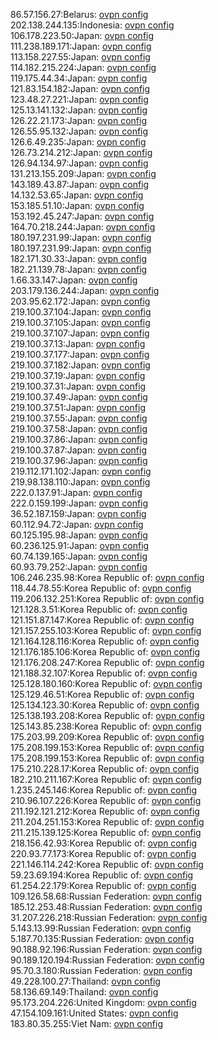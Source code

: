 86.57.156.27:Belarus: [ovpn config](vpn/86_57_156_27.ovpn)  
202.138.244.135:Indonesia: [ovpn config](vpn/202_138_244_135.ovpn)  
106.178.223.50:Japan: [ovpn config](vpn/106_178_223_50.ovpn)  
111.238.189.171:Japan: [ovpn config](vpn/111_238_189_171.ovpn)  
113.158.227.55:Japan: [ovpn config](vpn/113_158_227_55.ovpn)  
114.182.215.224:Japan: [ovpn config](vpn/114_182_215_224.ovpn)  
119.175.44.34:Japan: [ovpn config](vpn/119_175_44_34.ovpn)  
121.83.154.182:Japan: [ovpn config](vpn/121_83_154_182.ovpn)  
123.48.27.221:Japan: [ovpn config](vpn/123_48_27_221.ovpn)  
125.13.141.132:Japan: [ovpn config](vpn/125_13_141_132.ovpn)  
126.22.21.173:Japan: [ovpn config](vpn/126_22_21_173.ovpn)  
126.55.95.132:Japan: [ovpn config](vpn/126_55_95_132.ovpn)  
126.6.49.235:Japan: [ovpn config](vpn/126_6_49_235.ovpn)  
126.73.214.212:Japan: [ovpn config](vpn/126_73_214_212.ovpn)  
126.94.134.97:Japan: [ovpn config](vpn/126_94_134_97.ovpn)  
131.213.155.209:Japan: [ovpn config](vpn/131_213_155_209.ovpn)  
143.189.43.87:Japan: [ovpn config](vpn/143_189_43_87.ovpn)  
14.132.53.65:Japan: [ovpn config](vpn/14_132_53_65.ovpn)  
153.185.51.10:Japan: [ovpn config](vpn/153_185_51_10.ovpn)  
153.192.45.247:Japan: [ovpn config](vpn/153_192_45_247.ovpn)  
164.70.218.244:Japan: [ovpn config](vpn/164_70_218_244.ovpn)  
180.197.231.99:Japan: [ovpn config](vpn/180_197_231_99.ovpn)  
180.197.231.99:Japan: [ovpn config](vpn/180_197_231_99.ovpn)  
182.171.30.33:Japan: [ovpn config](vpn/182_171_30_33.ovpn)  
182.21.139.78:Japan: [ovpn config](vpn/182_21_139_78.ovpn)  
1.66.33.147:Japan: [ovpn config](vpn/1_66_33_147.ovpn)  
203.179.136.244:Japan: [ovpn config](vpn/203_179_136_244.ovpn)  
203.95.62.172:Japan: [ovpn config](vpn/203_95_62_172.ovpn)  
219.100.37.104:Japan: [ovpn config](vpn/219_100_37_104.ovpn)  
219.100.37.105:Japan: [ovpn config](vpn/219_100_37_105.ovpn)  
219.100.37.107:Japan: [ovpn config](vpn/219_100_37_107.ovpn)  
219.100.37.13:Japan: [ovpn config](vpn/219_100_37_13.ovpn)  
219.100.37.177:Japan: [ovpn config](vpn/219_100_37_177.ovpn)  
219.100.37.182:Japan: [ovpn config](vpn/219_100_37_182.ovpn)  
219.100.37.19:Japan: [ovpn config](vpn/219_100_37_19.ovpn)  
219.100.37.31:Japan: [ovpn config](vpn/219_100_37_31.ovpn)  
219.100.37.49:Japan: [ovpn config](vpn/219_100_37_49.ovpn)  
219.100.37.51:Japan: [ovpn config](vpn/219_100_37_51.ovpn)  
219.100.37.55:Japan: [ovpn config](vpn/219_100_37_55.ovpn)  
219.100.37.58:Japan: [ovpn config](vpn/219_100_37_58.ovpn)  
219.100.37.86:Japan: [ovpn config](vpn/219_100_37_86.ovpn)  
219.100.37.87:Japan: [ovpn config](vpn/219_100_37_87.ovpn)  
219.100.37.96:Japan: [ovpn config](vpn/219_100_37_96.ovpn)  
219.112.171.102:Japan: [ovpn config](vpn/219_112_171_102.ovpn)  
219.98.138.110:Japan: [ovpn config](vpn/219_98_138_110.ovpn)  
222.0.137.91:Japan: [ovpn config](vpn/222_0_137_91.ovpn)  
222.0.159.199:Japan: [ovpn config](vpn/222_0_159_199.ovpn)  
36.52.187.159:Japan: [ovpn config](vpn/36_52_187_159.ovpn)  
60.112.94.72:Japan: [ovpn config](vpn/60_112_94_72.ovpn)  
60.125.195.98:Japan: [ovpn config](vpn/60_125_195_98.ovpn)  
60.236.125.91:Japan: [ovpn config](vpn/60_236_125_91.ovpn)  
60.74.139.165:Japan: [ovpn config](vpn/60_74_139_165.ovpn)  
60.93.79.252:Japan: [ovpn config](vpn/60_93_79_252.ovpn)  
106.246.235.98:Korea Republic of: [ovpn config](vpn/106_246_235_98.ovpn)  
118.44.78.55:Korea Republic of: [ovpn config](vpn/118_44_78_55.ovpn)  
119.206.132.251:Korea Republic of: [ovpn config](vpn/119_206_132_251.ovpn)  
121.128.3.51:Korea Republic of: [ovpn config](vpn/121_128_3_51.ovpn)  
121.151.87.147:Korea Republic of: [ovpn config](vpn/121_151_87_147.ovpn)  
121.157.255.103:Korea Republic of: [ovpn config](vpn/121_157_255_103.ovpn)  
121.164.128.116:Korea Republic of: [ovpn config](vpn/121_164_128_116.ovpn)  
121.176.185.106:Korea Republic of: [ovpn config](vpn/121_176_185_106.ovpn)  
121.176.208.247:Korea Republic of: [ovpn config](vpn/121_176_208_247.ovpn)  
121.188.32.107:Korea Republic of: [ovpn config](vpn/121_188_32_107.ovpn)  
125.128.180.160:Korea Republic of: [ovpn config](vpn/125_128_180_160.ovpn)  
125.129.46.51:Korea Republic of: [ovpn config](vpn/125_129_46_51.ovpn)  
125.134.123.30:Korea Republic of: [ovpn config](vpn/125_134_123_30.ovpn)  
125.138.193.208:Korea Republic of: [ovpn config](vpn/125_138_193_208.ovpn)  
125.143.85.238:Korea Republic of: [ovpn config](vpn/125_143_85_238.ovpn)  
175.203.99.209:Korea Republic of: [ovpn config](vpn/175_203_99_209.ovpn)  
175.208.199.153:Korea Republic of: [ovpn config](vpn/175_208_199_153.ovpn)  
175.208.199.153:Korea Republic of: [ovpn config](vpn/175_208_199_153.ovpn)  
175.210.228.17:Korea Republic of: [ovpn config](vpn/175_210_228_17.ovpn)  
182.210.211.167:Korea Republic of: [ovpn config](vpn/182_210_211_167.ovpn)  
1.235.245.146:Korea Republic of: [ovpn config](vpn/1_235_245_146.ovpn)  
210.96.107.226:Korea Republic of: [ovpn config](vpn/210_96_107_226.ovpn)  
211.192.121.212:Korea Republic of: [ovpn config](vpn/211_192_121_212.ovpn)  
211.204.251.153:Korea Republic of: [ovpn config](vpn/211_204_251_153.ovpn)  
211.215.139.125:Korea Republic of: [ovpn config](vpn/211_215_139_125.ovpn)  
218.156.42.93:Korea Republic of: [ovpn config](vpn/218_156_42_93.ovpn)  
220.93.77.173:Korea Republic of: [ovpn config](vpn/220_93_77_173.ovpn)  
221.146.114.242:Korea Republic of: [ovpn config](vpn/221_146_114_242.ovpn)  
59.23.69.194:Korea Republic of: [ovpn config](vpn/59_23_69_194.ovpn)  
61.254.22.179:Korea Republic of: [ovpn config](vpn/61_254_22_179.ovpn)  
109.126.58.68:Russian Federation: [ovpn config](vpn/109_126_58_68.ovpn)  
185.12.253.48:Russian Federation: [ovpn config](vpn/185_12_253_48.ovpn)  
31.207.226.218:Russian Federation: [ovpn config](vpn/31_207_226_218.ovpn)  
5.143.13.99:Russian Federation: [ovpn config](vpn/5_143_13_99.ovpn)  
5.187.70.135:Russian Federation: [ovpn config](vpn/5_187_70_135.ovpn)  
90.188.92.196:Russian Federation: [ovpn config](vpn/90_188_92_196.ovpn)  
90.189.120.194:Russian Federation: [ovpn config](vpn/90_189_120_194.ovpn)  
95.70.3.180:Russian Federation: [ovpn config](vpn/95_70_3_180.ovpn)  
49.228.100.27:Thailand: [ovpn config](vpn/49_228_100_27.ovpn)  
58.136.69.149:Thailand: [ovpn config](vpn/58_136_69_149.ovpn)  
95.173.204.226:United Kingdom: [ovpn config](vpn/95_173_204_226.ovpn)  
47.154.109.161:United States: [ovpn config](vpn/47_154_109_161.ovpn)  
183.80.35.255:Viet Nam: [ovpn config](vpn/183_80_35_255.ovpn)  
